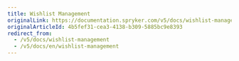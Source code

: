 ```yaml
---
title: Wishlist Management
originalLink: https://documentation.spryker.com/v5/docs/wishlist-management
originalArticleId: 4b5fef31-cea3-4138-b309-5885bc9e8393
redirect_from:
  - /v5/docs/wishlist-management
  - /v5/docs/en/wishlist-management
---
```



